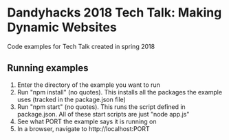 # Dandyhacks 2018 Tech Talk: Making Dynamic Websites
Code examples for Tech Talk created in spring 2018

## Running examples
1) Enter the directory of the example you want to run
2) Run "npm install" (no quotes).  This installs all the packages the example uses (tracked in the package.json file)
3) Run "npm start" (no quotes).  This runs the script defined in package.json.  All of these start scripts are just "node app.js"
4) See what PORT the example says it is running on
5) In a browser, navigate to http://localhost:PORT